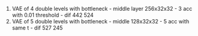 1) VAE of 4 double levels with bottleneck - middle layer 256x32x32 - 3 acc with 0.01 threshold - dif 442 524
2) VAE of 5 double levels with bottleneck - middle 128x32x32 - 5 acc with same t - dif 527 245